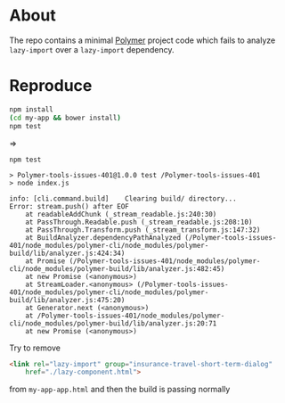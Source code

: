 # About

The repo contains a minimal [Polymer](https://github.com/Polymer) project code which fails to analyze `lazy-import` over a `lazy-import` dependency.

# Reproduce

```sh
npm install
(cd my-app && bower install)
npm test
```

=>

```
npm test

> Polymer-tools-issues-401@1.0.0 test /Polymer-tools-issues-401
> node index.js

info: [cli.command.build]    Clearing build/ directory...
Error: stream.push() after EOF
    at readableAddChunk (_stream_readable.js:240:30)
    at PassThrough.Readable.push (_stream_readable.js:208:10)
    at PassThrough.Transform.push (_stream_transform.js:147:32)
    at BuildAnalyzer.dependencyPathAnalyzed (/Polymer-tools-issues-401/node_modules/polymer-cli/node_modules/polymer-build/lib/analyzer.js:424:34)
    at Promise (/Polymer-tools-issues-401/node_modules/polymer-cli/node_modules/polymer-build/lib/analyzer.js:482:45)
    at new Promise (<anonymous>)
    at StreamLoader.<anonymous> (/Polymer-tools-issues-401/node_modules/polymer-cli/node_modules/polymer-build/lib/analyzer.js:475:20)
    at Generator.next (<anonymous>)
    at /Polymer-tools-issues-401/node_modules/polymer-cli/node_modules/polymer-build/lib/analyzer.js:20:71
    at new Promise (<anonymous>)
```

Try to remove

```html
<link rel="lazy-import" group="insurance-travel-short-term-dialog"
    href="./lazy-component.html">
```

from `my-app-app.html` and then the build is passing normally
